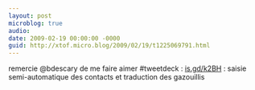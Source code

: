 ```yaml
---
layout: post
microblog: true
audio: 
date: 2009-02-19 00:00:00 -0000
guid: http://xtof.micro.blog/2009/02/19/t1225069791.html
---
```

remercie @bdescary de me faire aimer #tweetdeck :  [is.gd/k2BH](http://is.gd/k2BH) : saisie semi-automatique des contacts et traduction des gazouillis
